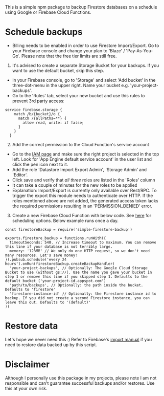 This is a simple npm package to backup Firestore databases on a schedule using Google or Firebase Cloud Functions.

# Schedule backups

- Billing needs to be enabled in order to use Firestore Import/Export. Go to your Firebase console and change your plan to 'Blaze' / 'Pay-As-You-Go'. Please note that the free tier limits are still free.
1. It's advised to create a separate Storage Bucket for your backups. If you want to use the default bucket, skip this step.
  - In your Firebase console, go to 'Storage' and select 'Add bucket' in the three-dot-menu in the upper right. Name your bucket e.g. 'your-project-backups'.
  - Go to the 'Rules' tab, select your new bucket and use this rules to prevent 3rd party access:

```
service firebase.storage {
    match /b/{bucket}/o {
      match /{allPaths=**} {
        allow read, write: if false;
      }
    }
  }
```

2. Add the correct permission to the Cloud Function's service account
  - Go to the [IAM page](https://console.cloud.google.com/iam-admin/iam) and make sure the right project is selected in the top left. Look for 'App Engine default service account' in the user list and click the pen icon next to it.
  - Add the role 'Datastore Import Export Admin', 'Storage Admin' and 'Editor'.
  - Click save and verify that _all three_ roles are listed in the 'Roles' column
  - It can take a couple of minutes for the new roles to be applied
  - Explanation: Import/Export is currently only available over Rest/RPC. To trigger the export this module needs to authenticate over HTTP. If the roles mentioned above are not added, the generated access token lacks the required permissions resulting in an 'PERMISSION_DENIED' error.

3. Create a new Firebase Cloud Function with below code. See [here](https://firebase.google.com/docs/functions/schedule-functions) for scheduling options. Below example runs once a day.

```
const firestoreBackup = require('simple-firestore-backup')

exports.firestore_backup = functions.runWith({
  timeoutSeconds: 540, // Increase timeout to maximum. You can remove this line if your database is not terribly large.
  memory: '128MB' // We only do one HTTP request, so we don't need many resources. Let's save money!
}).pubsub.schedule('every 24 hours').onRun(firestoreBackup.createBackupHandler(
  'your-project-backups', // Optionally: The Google Cloud Storage Bucket to use (without gs://). Use the name you gave your bucket in step 1 or remove this line if you skipped step 1. Defaults to the default bucket ('your-project-id.appspot.com')
  'path/to/backups', // Optionally: the path inside the bucket. Defaults to 'firestore'
  'firestore-instance-id' // Optionally: the Firestore instance id to backup. If you did not create a second Firestore instance, you can leave this out. Defaults to '(default)'
))
```

# Restore data
Let's hope we never need this :) Refer to Firebase's [import manual](https://firebase.google.com/docs/firestore/manage-data/export-import#import_data) if you need to restore data backed up by this script.

# Disclaimer
Although I personally use this package in my projects, please note I am not responsible and can't guarantee successful backups and/or restores. Use this at your own risk.
